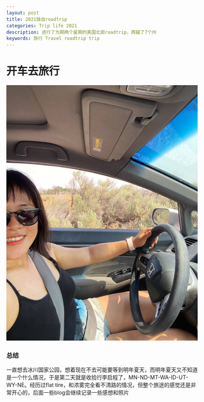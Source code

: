 ```yaml
---
layout: post
title: 2021独自roadtrip
categories: Trip life 2021 
description: 进行了为期两个星期的美国北部roadtrip，跨越了7个州
keywords: 旅行 Travel roadtrip trip
---
```


# 开车去旅行

![roadtrip](/images/blog/carnme.jpg)


### 总结
一直想去冰川国家公园，想着现在不去可能要等到明年夏天，而明年夏天又不知道是一个什么情况，于是第二天就是收拾行李启程了，MN-ND-MT-WA-ID-UT-WY-NE。经历过flat tire，和浓雾完全看不清路的情况，但整个旅途的感觉还是非常开心的，后面一些blog会继续记录一些感想和照片



